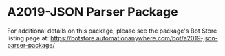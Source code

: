 # A2019-JSON Parser Package

For additional details on this package, please see the package's Bot Store listing page at: https://botstore.automationanywhere.com/bot/a2019-json-parser-package/


